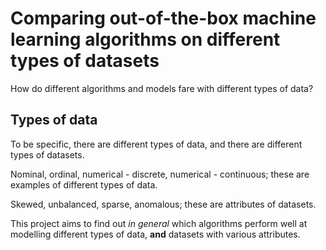 # Comparing out-of-the-box machine learning algorithms on different types of datasets
How do different algorithms and models fare with different types of data?

## Types of data
To be specific, there are different types of data, and there are different types of datasets. 

Nominal, ordinal, numerical - discrete, numerical - continuous; these are examples of different types of data. 

Skewed, unbalanced, sparse, anomalous; these are attributes of datasets. 

This project aims to find out *in general* which algorithms perform well at modelling different types of data, **and** datasets with various attributes. 
